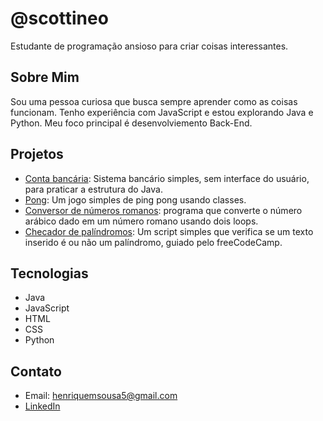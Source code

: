 # @scottineo

Estudante de programação ansioso para criar coisas interessantes.

## Sobre Mim

Sou uma pessoa curiosa que busca sempre aprender como as coisas funcionam. Tenho experiência com JavaScript e estou explorando Java e Python. Meu foco principal é desenvolviemento Back-End.

## Projetos
*    [Conta bancária](https://github.com/scottineo/conta01): Sistema bancário simples, sem interface do usuário, para praticar a estrutura do Java.
*    [Pong](https://github.com/scottineo/estudo/tree/main/pong): Um jogo simples de ping pong usando classes.
*    [Conversor de números romanos](https://github.com/scottineo/estudo/tree/main/pong): programa que converte o número arábico dado em um número romano usando dois loops.
*    [Checador de palíndromos](https://github.com/scottineo/estudo/tree/main/palindrome_checker): Um script simples que verifica se um texto inserido é ou não um palíndromo, guiado pelo freeCodeCamp.


## Tecnologias

*   Java
*   JavaScript
*   HTML
*   CSS
*   Python

## Contato

*   Email: henriquemsousa5@gmail.com
*   [LinkedIn](https://www.linkedin.com/in/luiz-henrique-machado/) 

<!---
scottineo/scottineo is a ✨ special ✨ repository because its `README.md` (this file) appears on your GitHub profile.
You can click the Preview link to take a look at your changes.
--->
